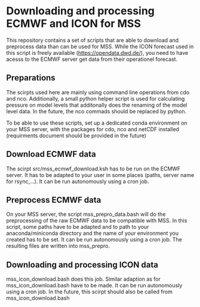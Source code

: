 # Downloading and processing ECMWF and ICON for MSS

This repository contains a set of scripts that are able to download and preprocess data than can be used for MSS. While the ICON forecast used in this script is freely available (https://opendata.dwd.de/), you need to have acesss to the ECMWF server get data from their operationel forecast.

## Preparations
The scirpts used here are mainly using command line operations from cdo and nco. Additionally, a small python helper script is used for calculating pressure on model levels that additonally does the renaming of the model level data. In the future, the nco commads should be replaced by python.

To be able to use these scripts, set up a dedicated conda environment on your MSS server, with the packages for cdo, nco and netCDF installed (requirments document should be provided in the future)

## Download ECMWF data
The scirpt src/mss_ecmwf_download.ksh has to be run on the ECMWF server. It has to be adapted to your user in some places (paths, server name for rsync,...). It can be run autonomously using a cron job.

## Preprocess ECMWF data
On your MSS server, the script mss_prepro_data.bash will do the preprocessing of the raw ECMWF data to be compatible with MSS. In this script, some paths have to be adapted and to path to your anaconda/miniconda directory and the name of your environment you created has to be set. It can be run autonomously using a cron job. The resulting files are written into mss_prepro.

## Downloading and processing ICON data
mss_icon_download.bash does this job. Similar adaption as for mss_icon_download.bash have to be made. It can be run autonomously using a cron job. In the future, this scirpt should also be called from mss_icon_download.bash
